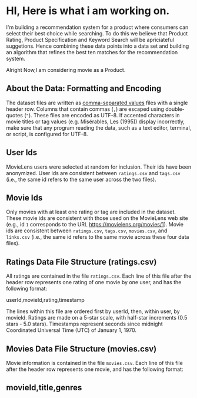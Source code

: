 # HI, Here is what i am working on.


I'm building a recommendation system for a product where consumers can select their best choice while searching. To do this we believe that Product Rating, Product Specification and Keyword Search will be apriciateful suggetions. Hence combining these data points into a data set and building an algorithm that refines the best ten matches for the recommendation system.

Alright Now,I am considering movie as a Product.

About the Data: Formatting and Encoding
-------------------------------------------------------------------------------------
The dataset files are written as [comma-separated values](http://en.wikipedia.org/wiki/Comma-separated_values) files with a single header row. Columns that contain commas (`,`) are escaped using double-quotes (`"`). These files are encoded as UTF-8. If accented characters in movie titles or tag values (e.g. Misérables, Les (1995)) display incorrectly, make sure that any program reading the data, such as a text editor, terminal, or script, is configured for UTF-8.

User Ids
-------------------------------------------------------------------------------------
MovieLens users were selected at random for inclusion. Their ids have been anonymized. User ids are consistent between `ratings.csv` and `tags.csv` (i.e., the same id refers to the same user across the two files).

Movie Ids
-------------------------------------------------------------------------------------
Only movies with at least one rating or tag are included in the dataset. These movie ids are consistent with those used on the MovieLens web site (e.g., id `1` corresponds to the URL <https://movielens.org/movies/1>). Movie ids are consistent between `ratings.csv`, `tags.csv`, `movies.csv`, and `links.csv` (i.e., the same id refers to the same movie across these four data files).

Ratings Data File Structure (ratings.csv)
---------------------------------------------------------------------------------
All ratings are contained in the file `ratings.csv`. Each line of this file after the header row represents one rating of one movie by one user, and has the following format:

userId,movieId,rating,timestamp
    
The lines within this file are ordered first by userId, then, within user, by movieId.
Ratings are made on a 5-star scale, with half-star increments (0.5 stars - 5.0 stars).
Timestamps represent seconds since midnight Coordinated Universal Time (UTC) of January 1, 1970.

Movies Data File Structure (movies.csv)
---------------------------------------

Movie information is contained in the file `movies.csv`. Each line of this file after the header row represents one movie, and has the following format:

movieId,title,genres
-------------------------------------------------------------------------------------

